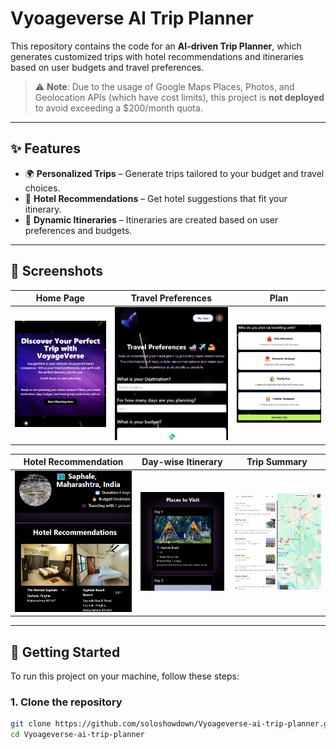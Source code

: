 # Vyoageverse AI Trip Planner

This repository contains the code for an **AI-driven Trip Planner**, which generates customized trips with hotel recommendations and itineraries based on user budgets and travel preferences.

> ⚠️ **Note**: Due to the usage of Google Maps Places, Photos, and Geolocation APIs (which have cost limits), this project is **not deployed** to avoid exceeding a $200/month quota.

---

## ✨ Features

- 🌍 **Personalized Trips** – Generate trips tailored to your budget and travel choices.
- 🏨 **Hotel Recommendations** – Get hotel suggestions that fit your itinerary.
- 📅 **Dynamic Itineraries** – Itineraries are created based on user preferences and budgets.

---

## 📸 Screenshots

| Home Page | Travel Preferences | Plan |
|-----------|-------------------|--------------------|
| ![](src/assets/img1.png) | ![](src/assets/img2.png) | ![](src/assets/img3.png) |

| Hotel Recommendation | Day-wise Itinerary | Trip Summary |
|--------------|-------------------|--------------|
| ![](src/assets/img4.png) | ![](src/assets/img5.png) | ![](src/assets/img6.png) |

>

---

## 🚀 Getting Started

To run this project on your machine, follow these steps:

### 1. Clone the repository

```bash
git clone https://github.com/soloshowdown/Vyoageverse-ai-trip-planner.git
cd Vyoageverse-ai-trip-planner
